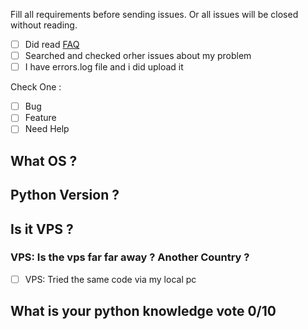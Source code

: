 Fill all requirements before sending issues. Or all issues will be closed without reading. 

- [ ] Did read [FAQ](https://github.com/ugurozturk/instabot.pyV2/wiki/FAQ)
- [ ] Searched and checked orher issues about my problem
- [ ] I have errors.log file and i did upload it

Check One :
- [ ] Bug
- [ ] Feature
- [ ] Need Help

## What OS ?
## Python Version ?
## Is it VPS ?
### VPS: Is the vps far far away ? Another Country ?
- [ ] VPS: Tried the same code via my local pc

## What is your python knowledge vote 0/10
